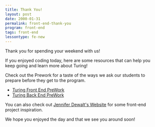 ```yaml
---
title: Thank You!
layout: post
date: 2000-01-31
permalink: front-end-thank-you
program: front-end
tags: front-end
lessontype: fe-new
---
```


Thank you for spending your weekend with us! 

If you enjoyed coding today, here are some resources that can help you keep going and learn more about Turing!

Check out the Prework for a taste of the ways we ask our students to prepare before they get to the program.

* [Turing Front End PreWork](http://frontend.turing.io/prework/)
* [Turing Back End PreWork](http://backend.turing.io/prework/)

You can also check out [Jennifer Dewalt's Website](https://jenniferdewalt.com/) for some front-end project inspiration. 

We hope you enjoyed the day and that we see you around soon!
